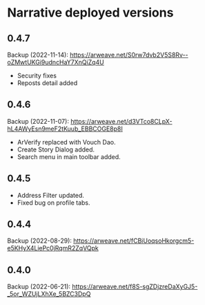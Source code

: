 # Narrative deployed versions

## 0.4.7
Backup (2022-11-14): https://arweave.net/S0rw7dvb2V5S8Rv--oZMwtUKGi9udncHaY7XnQiZq4U

- Security fixes
- Reposts detail added

## 0.4.6
Backup (2022-11-07): https://arweave.net/d3VTco8CLpX-hL4AWyEsn9meF2tKuub_EBBCOGE8p8I
- ArVerify replaced with Vouch Dao.
- Create Story Dialog added.
- Search menu in main toolbar added.

## 0.4.5
- Address Filter updated.
- Fixed bug on profile tabs.

## 0.4.4
Backup (2022-08-29): https://arweave.net/fCBiUoqsoHkorgcm5-e5KHyX4LiePc0jRqmR2ZqVQpk

## 0.4.0
Backup (2022-06-21): https://arweave.net/f8S-sgZDjzreDaXyGJ5-_5or_WZUjLXhXe_5BZC3DpQ